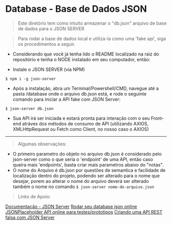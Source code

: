 # Database - Base de Dados JSON

> Este diretório tem como intuito armazenar o "db.json" arquivo de base de dados para o JSON SERVER

> Para rodar a base de dados local e utiliza-la como uma 'fake api', siga os procedimentos a seguir.

- Considerando que você já tenha lido o README localizado na raiz do repositório e tenha o NODE instalado em seu computador, então:

- Instale o JSON SERVER (via NPM)

```
$ npm i -g json-server
```

- Após a instalação, abra um Terminal/Powershell/CMD, navegue até a pasta /database onde o arquivo db.json está, e rode o seguinte comando para iniciar a API fake com JSON Server:

```
$ json-server db.json
```

- Sua API irá ser iniciada e estará pronta para interação com o seu Front-end atráves dos métodos de consumo de API (utilizando AXIOS, XMLHttpRequest ou Fetch como Client, no nosso caso o AXIOS)

--------------------------------------

> Algumas observações:

- O primeiro parametro do objeto no arquivo db.json é considerado pelo json-server como o que seria o 'endpoint' de uma API, então caso queira mais 'endpoints', basta criar mais parametros abaixo do "notas".
- O nome do Arquivo é db.json por questões de semantica e facilidade de localização dentro do projeto, podendo ser alterado para o nome que desejar, porem ao alterar o nome do arquivo deverá ser alterado também o nome no comando `$ json-server nome-do-arquivo.json`

> Links de Apoio:

[Documentação - JSON Server](https://github.com/typicode/json-server)
[Rodar seu database json online](https://my-json-server.typicode.com/)
[JSONPlaceholder API online para testes/prototipos](http://jsonplaceholder.typicode.com/)
[Criando uma API REST falsa com JSON Server](https://code.tutsplus.com/pt/tutorials/fake-rest-api-up-and-running-using-json-server--cms-27871)